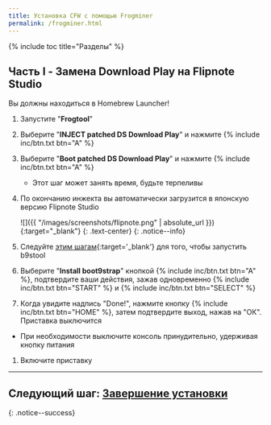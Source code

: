 ```yaml
---
title: Установка CFW с помощью Frogminer
permalink: /frogminer.html
---
```

{% include toc title="Разделы" %}

## Часть I - Замена Download Play на Flipnote Studio

Вы должны находиться в Homebrew Launcher!

1. Запустите "**Frogtool**"
1. Выберите "**INJECT patched DS Download Play**" и нажмите {% include inc/btn.txt btn="A" %}
1. Выберите "**Boot patched DS Download Play**" и нажмите {% include inc/btn.txt btn="A" %}
	* Этот шаг может занять время, будьте терпеливы
1. По окончанию инжекта вы автоматически загрузится в японскую версию Flipnote Studio

	![]({{ "/images/screenshots/flipnote.png" | absolute_url }}){:target="_blank"}
	{: .text-center}
	{: .notice--info}
	
1. Следуйте [этим шагам](https://zoogie.github.io/web/flipnote_directions/){:target='_blank'} для того, чтобы запустить b9stool
1. Выберите "**Install boot9strap**" кнопкой {% include inc/btn.txt btn="A" %}, подтвердите ваши действия, зажав одновременно {% include inc/btn.txt btn="START" %} и {% include inc/btn.txt btn="SELECT" %}
1. Когда увидите надпись "Done!", нажмите кнопку {% include inc/btn.txt btn="HOME" %}, затем подтвердите выход, нажав на "ОК". Приставка выключится
  + При необходимости выключите консоль принудительно, удерживая кнопку питания
1. Включите приставку

___

## **Следующий шаг:** [Завершение установки](finalizing-setup)
{: .notice--success}
